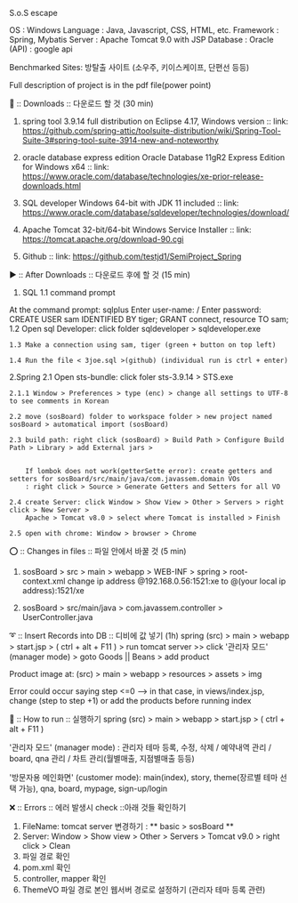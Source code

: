 S.o.S escape

OS : Windows
Language : Java, Javascript, CSS, HTML, etc.
Framework : Spring, Mybatis
Server : Apache Tomcat 9.0 with JSP
Database : Oracle
(API) : google api

Benchmarked Sites: 방탈출 사이트 (소우주, 키이스케이프, 단편선 등등)

Full description of project is in the pdf file(power point)

🔽 :: Downloads :: 다운로드 할 것 (30 min)

1. spring tool 3.9.14
   full distribution on Eclipse 4.17, Windows version :: link: https://github.com/spring-attic/toolsuite-distribution/wiki/Spring-Tool-Suite-3#spring-tool-suite-3914-new-and-noteworthy

2. oracle database express edition
   Oracle Database 11gR2 Express Edition for Windows x64 :: link: https://www.oracle.com/database/technologies/xe-prior-release-downloads.html

3. SQL developer
   Windows 64-bit with JDK 11 included :: link: https://www.oracle.com/database/sqldeveloper/technologies/download/

4. Apache Tomcat
   32-bit/64-bit Windows Service Installer :: link: https://tomcat.apache.org/download-90.cgi

5. Github
   <sosBoard> :: link: https://github.com/testjd1/SemiProject_Spring

▶️ :: After Downloads :: 다운로드 후에 할 것 (15 min)

1. SQL
   1.1 command prompt

At the command prompt: sqlplus
Enter user-name: <system> / Enter password: <admin>
CREATE USER sam IDENTIFIED BY tiger;
GRANT connect, resource TO sam;
1.2 Open sql Developer: click folder sqldeveloper > sqldeveloper.exe

    1.3 Make a connection using sam, tiger (green + button on top left)

    1.4 Run the file < 3joe.sql >(github) (individual run is ctrl + enter)

2.Spring
2.1 Open sts-bundle: click foler sts-3.9.14 > STS.exe

    2.1.1 Window > Preferences > type (enc) > change all settings to UTF-8 to see comments in Korean

    2.2 move (sosBoard) folder to workspace folder > new project named sosBoard > automatical import (sosBoard)

    2.3 build path: right click (sosBoard) > Build Path > Configure Build Path > Library > add External jars >


        If lombok does not work(getterSette error): create getters and setters for sosBoard/src/main/java/com.javassem.domain VOs
        : right click > Source > Generate Getters and Setters for all VO

    2.4 create Server: click Window > Show View > Other > Servers > right click > New Server >
        Apache > Tomcat v8.0 > select where Tomcat is installed > Finish

    2.5 open with chrome: Window > browser > Chrome

⭕ :: Changes in files :: 파일 안에서 바꿀 것 (5 min)

1. sosBoard > src > main > webapp > WEB-INF > spring > root-context.xml change ip address @192.168.0.56:1521:xe to @(your local ip address):1521/xe

2. sosBoard > src/main/java > com.javassem.controller > UserController.java

➰ :: Insert Records into DB :: 디비에 값 넣기 (1h)
spring (src) > main > webapp > start.jsp > ( ctrl + alt + F11 ) > run tomcat server >> click '관리자 모드' (manager mode) > goto Goods || Beans > add product

Product image at: (src) > main > webapp > resources > assets > img

Error could occur saying step <=0 --> in that case, in views/index.jsp, change (step to step +1) or add the products before running index

🏃 :: How to run :: 실행하기
spring (src) > main > webapp > start.jsp > ( ctrl + alt + F11 )

'관리자 모드' (manager mode) : 관리자 테마 등록, 수정, 삭제 / 예약내역 관리 / board, qna 관리 / 차트 관리(월별매출, 지점별매출 등등)

'방문자용 메인화면' (customer mode): main(index), story, theme(장르별 테마 선택 가능), qna, board, mypage, sign-up/login

❌ :: Errors :: 에러 발생시
check ::아래 것들 확인하기

1. FileName: tomcat server 변경하기 : ** basic > sosBoard **
2. Server: Window > Show view > Other > Servers > Tomcat v9.0 > right click > Clean
3. 파일 경로 확인
4. pom.xml 확인
5. controller, mapper 확인
6. ThemeVO 파일 경로 본인 웹서버 경로로 설정하기 (관리자 테마 등록 관련)
